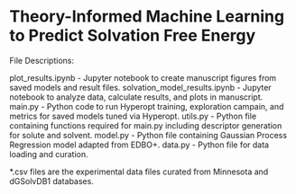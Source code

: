 # Theory-Informed Machine Learning to Predict Solvation Free Energy

File Descriptions:

plot_results.ipynb - Jupyter notebook to create manuscript figures from saved models and result files. 
solvation_model_results.ipynb - Jupyter notebook to analyze data, calculate results, and plots in manuscript.
main.py - Python code to run Hyperopt training, exploration campain, and metrics for saved models tuned via Hyperopt. 
utils.py - Python file containing functions required for main.py including descriptor generation for solute and solvent.
model.py - Python file containing Gaussian Process Regression model adapted from EDBO+.
data.py - Python file for data loading and curation.

*.csv files are the experimental data files curated from Minnesota and dGSolvDB1 databases. 
